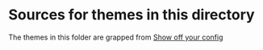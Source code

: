 # Sources for themes in this directory

The themes in this folder are grapped from [Show off your config](https://github.com/bhilburn/powerlevel9k/wiki/Show-Off-Your-Config)


